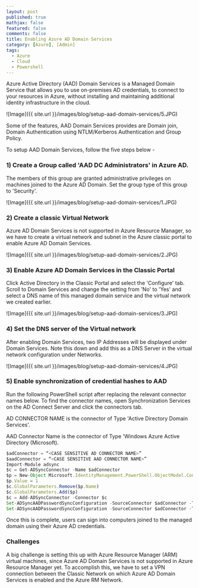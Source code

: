 ```yaml
---
layout: post
published: true
mathjax: false
featured: false
comments: false
title: Enabling Azure AD Domain Services
category: [Azure], [Admin]
tags:
  - Azure
  - Cloud
  - Powershell
---
```


Azure Active Directory (AAD) Domain Services is a Managed Domain Service that allows you to use on-premises AD credentials, to connect to your resources in Azure, without installing and maintaining additional identity infrastructure in the cloud. 

![Image]({{ site.url }}/images/blog/setup-aad-domain-services/5.JPG)

Some of the features, AAD Domain Services provides are Domain join, Domain Authentication using NTLM/Kerberos Authentication and Group Policy.

To setup AAD Domain Services, follow the five steps below -

### 1) Create a Group called 'AAD DC Administrators' in Azure AD.

The members of this group are granted administrative privileges on machines joined to the Azure AD Domain. Set the group type of this group to 'Security'.

![Image]({{ site.url }}/images/blog/setup-aad-domain-services/1.JPG)

### 2) Create a classic Virtual Network

Azure AD Domain Services is not supported in Azure Resource Manager, so we have to create a virtual network and subnet in the Azure classic portal to enable Azure AD Domain Services. 

![Image]({{ site.url }}/images/blog/setup-aad-domain-services/2.JPG)

### 3) Enable Azure AD Domain Services in the Classic Portal

Click Active Directory in the Classic Portal and select the 'Configure' tab.
Scroll to Domain Services and change the setting from 'No' to 'Yes' and select a DNS name of this managed domain service and the virtual network we created earlier.

![Image]({{ site.url }}/images/blog/setup-aad-domain-services/3.JPG)

### 4) Set the DNS server of the Virtual network

After enabling Domain Services, two IP Addresses will be displayed under Domain Services. Note this down and add this as a DNS Server in the virtual network configuration under Networks.

![Image]({{ site.url }}/images/blog/setup-aad-domain-services/4.JPG)

### 5) Enable synchronization of credential hashes to AAD

Run the following PowerShell script after replacing the relevant connector names below. To find the connector names, open Synchronization Services on the AD Connect Server and click the connectors tab.

AD CONNECTOR NAME is the connector of Type 'Active Directory Domain Services'.

AAD Connector Name is the connector of Type 'Windows Azure Active Directory (Microsoft).

```javascript
$adConnector = “<CASE SENSITIVE AD CONNECTOR NAME>”
$aadConnector = “<CASE SENSITIVE AAD CONNECTOR NAME>”
Import-Module adsync
$c = Get-ADSyncConnector -Name $adConnector
$p = New-Object Microsoft.IdentityManagement.PowerShell.ObjectModel.ConfigurationParameter “Microsoft.Synchronize.ForceFullPasswordSync”, String, ConnectorGlobal, $null, $null, $null
$p.Value = 1
$c.GlobalParameters.Remove($p.Name)
$c.GlobalParameters.Add($p)
$c = Add-ADSyncConnector -Connector $c
Set-ADSyncAADPasswordSyncConfiguration -SourceConnector $adConnector -TargetConnector $aadConnector -Enable $false
Set-ADSyncAADPasswordSyncConfiguration -SourceConnector $adConnector -TargetConnector $aadConnector -Enable $true
```

Once this is complete, users can sign into computers joined to the managed domain using their Azure AD credentials.

### Challenges

A big challenge is setting this up with Azure Resource Manager (ARM) virtual machines, since Azure AD Domain Services is not supported in Azure Resource Manager yet. To accomplish this, we have to set a VPN connection between the Classic Network on which Azure AD Domain Services is enabled and the Azure RM Network.

